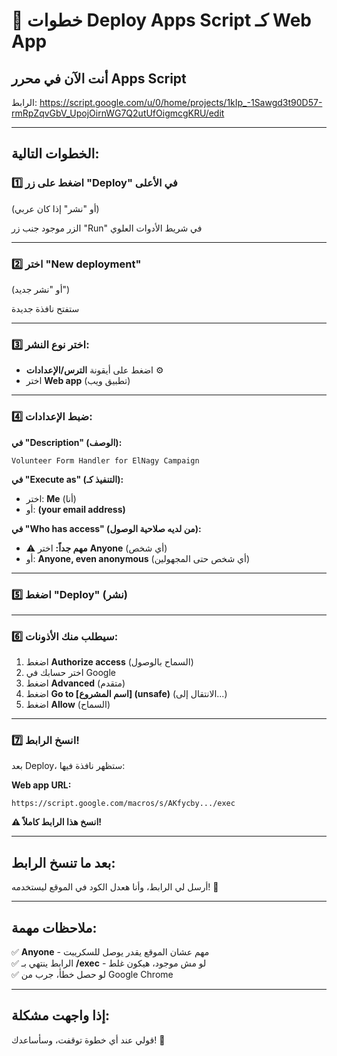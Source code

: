 # 🚀 خطوات Deploy Apps Script كـ Web App

## أنت الآن في محرر Apps Script

الرابط: https://script.google.com/u/0/home/projects/1kIp_-1Sawgd3t90D57-rmRpZqvGbV_UpojOirnWG7Q2utUfOigmcgKRU/edit

---

## الخطوات التالية:

### 1️⃣ اضغط على زر "Deploy" في الأعلى
(أو "نشر" إذا كان عربي)

الزر موجود جنب زر "Run" في شريط الأدوات العلوي

---

### 2️⃣ اختر "New deployment"
(أو "نشر جديد")

ستفتح نافذة جديدة

---

### 3️⃣ اختر نوع النشر:
- اضغط على أيقونة **الترس/الإعدادات** ⚙️ 
- اختر **Web app** (تطبيق ويب)

---

### 4️⃣ ضبط الإعدادات:

**في "Description" (الوصف):**
```
Volunteer Form Handler for ElNagy Campaign
```

**في "Execute as" (التنفيذ كـ):**
- اختر: **Me** (أنا)
- أو: **(your email address)**

**في "Who has access" (من لديه صلاحية الوصول):**
- ⚠️ **مهم جداً:** اختر **Anyone** (أي شخص)
- أو: **Anyone, even anonymous** (أي شخص حتى المجهولين)

---

### 5️⃣ اضغط "Deploy" (نشر)

---

### 6️⃣ سيطلب منك الأذونات:

1. اضغط **Authorize access** (السماح بالوصول)
2. اختر حسابك في Google
3. اضغط **Advanced** (متقدم)
4. اضغط **Go to [اسم المشروع] (unsafe)** (الانتقال إلى...)
5. اضغط **Allow** (السماح)

---

### 7️⃣ انسخ الرابط!

بعد Deploy، ستظهر نافذة فيها:

**Web app URL:**
```
https://script.google.com/macros/s/AKfycby.../exec
```

**⚠️ انسخ هذا الرابط كاملاً!**

---

## بعد ما تنسخ الرابط:

أرسل لي الرابط، وأنا هعدل الكود في الموقع ليستخدمه! 🎯

---

## ملاحظات مهمة:

✅ **Anyone** - مهم عشان الموقع يقدر يوصل للسكريبت  
✅ الرابط ينتهي بـ **/exec** - لو مش موجود، هيكون غلط  
✅ لو حصل خطأ، جرب من Google Chrome

---

## إذا واجهت مشكلة:

قولي عند أي خطوة توقفت، وسأساعدك! 💪
